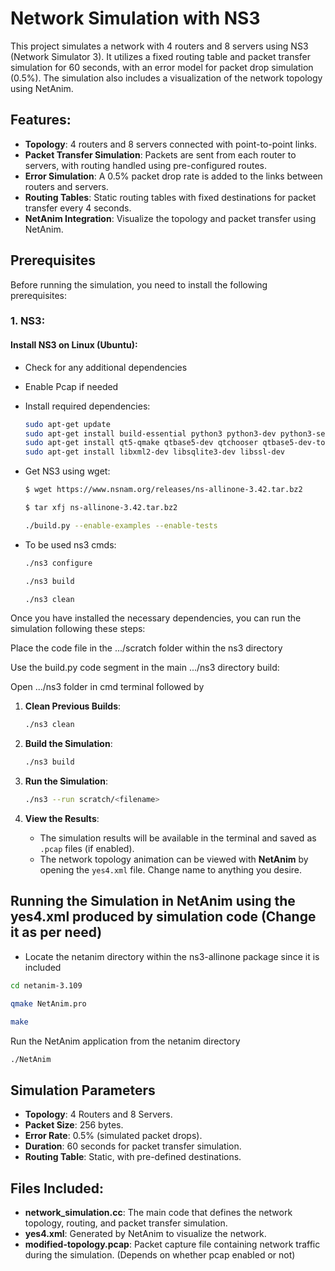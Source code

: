 # Network Simulation with NS3

This project simulates a network with 4 routers and 8 servers using NS3 (Network Simulator 3). It utilizes a fixed routing table and packet transfer simulation for 60 seconds, with an error model for packet drop simulation (0.5%). The simulation also includes a visualization of the network topology using NetAnim.

## Features:
- **Topology**: 4 routers and 8 servers connected with point-to-point links.
- **Packet Transfer Simulation**: Packets are sent from each router to servers, with routing handled using pre-configured routes.
- **Error Simulation**: A 0.5% packet drop rate is added to the links between routers and servers.
- **Routing Tables**: Static routing tables with fixed destinations for packet transfer every 4 seconds.
- **NetAnim Integration**: Visualize the topology and packet transfer using NetAnim.

## Prerequisites

Before running the simulation, you need to install the following prerequisites:

### 1. **NS3**: 
   #### Install NS3 on Linux (Ubuntu):
   - Check for any additional dependencies
   - Enable Pcap if needed
   - Install required dependencies:
     ```bash
     sudo apt-get update
     sudo apt-get install build-essential python3 python3-dev python3-setuptools
     sudo apt-get install qt5-qmake qtbase5-dev qtchooser qtbase5-dev-tools qtbase5-dev-tools libqt5webkit5-dev
     sudo apt-get install libxml2-dev libsqlite3-dev libssl-dev
     ```

   - Get NS3 using wget:
     ```bash
     $ wget https://www.nsnam.org/releases/ns-allinone-3.42.tar.bz2
     ```
     ```bash
     $ tar xfj ns-allinone-3.42.tar.bz2
     ```
     ```bash
     ./build.py --enable-examples --enable-tests
     ```
     
   - To be used ns3 cmds:
     ```bash
     ./ns3 configure
     ```
     ```bash
     ./ns3 build
     ```
     ```bash
     ./ns3 clean
     ```

Once you have installed the necessary dependencies, you can run the simulation following these steps:

Place the code file in the .../scratch folder within the ns3 directory

Use the build.py code segment in the main .../ns3 directory build:

Open .../ns3 folder in cmd terminal followed by 


1. **Clean Previous Builds**: 
   ```bash
   ./ns3 clean
   ```

2. **Build the Simulation**:
   ```bash
   ./ns3 build
   ```

3. **Run the Simulation**:
   ```bash
   ./ns3 --run scratch/<filename>
   ```

4. **View the Results**:
   - The simulation results will be available in the terminal and saved as `.pcap` files (if enabled).
   - The network topology animation can be viewed with **NetAnim** by opening the `yes4.xml` file. Change name to anything you desire.

## Running the Simulation in NetAnim using the yes4.xml produced by simulation code (Change it as per need) 

- Locate the netanim directory within the ns3-allinone package since it is included

```bash
cd netanim-3.109
```
```bash
qmake NetAnim.pro
```
```bash
make
```

Run the NetAnim application from the netanim directory

```bash
./NetAnim
```

## Simulation Parameters

- **Topology**: 4 Routers and 8 Servers.
- **Packet Size**: 256 bytes.
- **Error Rate**: 0.5% (simulated packet drops).
- **Duration**: 60 seconds for packet transfer simulation.
- **Routing Table**: Static, with pre-defined destinations.

## Files Included:
- **network_simulation.cc**: The main code that defines the network topology, routing, and packet transfer simulation.
- **yes4.xml**: Generated by NetAnim to visualize the network.
- **modified-topology.pcap**: Packet capture file containing network traffic during the simulation. (Depends on whether pcap enabled or not)


